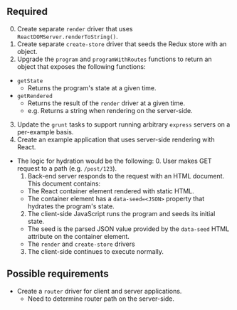 ## Required

0. Create separate `render` driver that uses `ReactDOMServer.renderToString()`.
1. Create separate `create-store` driver that seeds the Redux store with an object.
2. Upgrade the `program` and `programWithRoutes` functions to return an object that exposes the following functions:
  - `getState`
    - Returns the program's state at a given time.
  - `getRendered`
    - Returns the result of the `render` driver at a given time.
    - e.g. Returns a string when rendering on the server-side.
3. Update the `grunt` tasks to support running arbitrary `express` servers on a per-example basis.
4. Create an example application that uses server-side rendering with React.
  - The logic for hydration would be the following:
    0. User makes GET request to a path (e.g. `/post/123`).
    1. Back-end server responds to the request with an HTML document. This document contains:
      - The React container element rendered with static HTML.
      - The container element has a `data-seed=<JSON>` property that hydrates the program's state.
    2. The client-side JavaScript runs the program and seeds its initial state.
      - The seed is the parsed JSON value provided by the `data-seed` HTML attribute on the container element.
      - The `render` and `create-store` drivers 
    3. The client-side continues to execute normally.


## Possible requirements

- Create a `router` driver for client and server applications.
  - Need to determine router path on the server-side.

